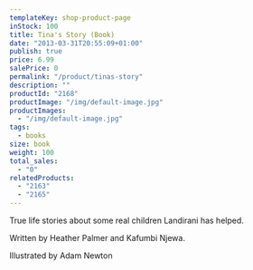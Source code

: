 ```yaml
---
templateKey: shop-product-page
inStock: 100
title: Tina's Story (Book)
date: "2013-03-31T20:55:09+01:00"
publish: true
price: 6.99
salePrice: 0
permalink: "/product/tinas-story"
description: ""
productId: "2168"
productImage: "/img/default-image.jpg"
productImages:
  - "/img/default-image.jpg"
tags:
  - books
size: book
weight: 100
total_sales:
  - "0"
relatedProducts:
  - "2163"
  - "2165"
---
```


True life stories about some real children Landirani has helped.

Written by Heather Palmer and Kafumbi Njewa.

Illustrated by Adam Newton
